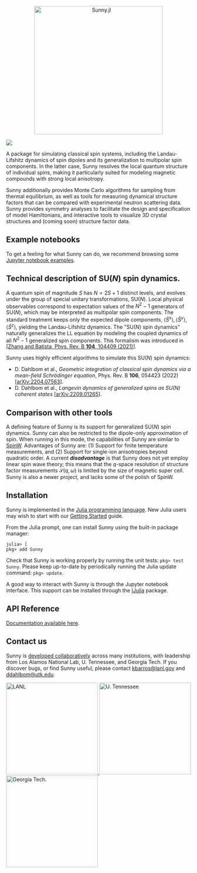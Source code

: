 <div align="center">
    <a href="https://github.com/SunnySuite/Sunny.jl/">
    <img src="https://raw.githubusercontent.com/SunnySuite/Sunny.jl/main/assets/sunny_logo.jpg" alt="Sunny.jl" width="350px">    
    </a>
</div>
<p>

<!--- [![](https://img.shields.io/badge/docs-stable-blue.svg)](https://sunnysuite.github.io/Sunny.jl/stable) --->

[![](https://img.shields.io/badge/docs-dev-blue.svg)](https://sunnysuite.github.io/Sunny.jl/dev)

A package for simulating classical spin systems, including the Landau-Lifshitz dynamics of spin dipoles and its generalization to multipolar spin components. In the latter case, Sunny resolves the local quantum structure of individual spins, making it particularly suited for modeling magnetic compounds with strong local anisotropy.

Sunny additionally provides Monte Carlo algorithms for sampling from thermal equilibrium, as well as tools for measuring dynamical structure factors that can be compared with experimental neutron scattering data. Sunny provides symmetry analyses to facilitate the design and specification of model Hamiltonians, and interactive tools to visualize 3D crystal structures and (coming soon) structure factor data.

## Example notebooks

 To get a feeling for what Sunny can do, we recommend browsing some [Jupyter notebook examples](https://github.com/SunnySuite/SunnyTutorials).

## Technical description of SU(_N_) spin dynamics.

A quantum spin of magnitude _S_ has $N = 2 S + 1$ distinct levels, and evolves under the group of special unitary transformations, SU(_N_). Local physical observables correspond to expectation values of the $N^2-1$ generators of SU(_N_), which may be interpreted as multipolar spin components. The standard treatment keeps only the expected dipole components, $\langle \hat S^x\rangle,\langle \hat S^y\rangle,\langle \hat S^z\rangle$, yielding the Landau-Lifshitz dynamics. The "SU(_N_) spin dynamics" naturally generalizes the LL equation by modeling the coupled dynamics of all $N^2-1$ generalized spin components. This formalism was introduced in [[Zhang and Batista, Phys. Rev. B **104**, 104409 (2021)](https://arxiv.org/abs/2106.14125)].

Sunny uses highly efficient algorithms to simulate this SU(_N_) spin dynamics:
* D. Dahlbom et al., _Geometric integration of classical spin dynamics via a mean-field Schrödinger equation_, Phys. Rev. B **106**, 054423 (2022) [[arXiv:2204.07563](https://arxiv.org/abs/2204.07563)].
* D. Dahlbom et al., _Langevin dynamics of generalized spins as SU(N) coherent states_ [[arXiv:2209.01265](https://arxiv.org/abs/2209.01265)].

## Comparison with other tools

A defining feature of Sunny is its support for generalized SU(_N_) spin dynamics. Sunny can also be restricted to the dipole-only approximation of spin. When running in this mode, the capabilities of Sunny are similar to [SpinW](https://spinw.org/). Advantages of Sunny are: (1) Support for finite temperature measurements, and (2) Support for single-ion anisotropies beyond quadratic order. A current **_disadvantage_** is that Sunny does not yet employ linear spin wave theory; this means that the $q$-space resolution of structure factor measurements $\mathcal{S}(q,\omega)$ is limited by the size of magnetic super cell. Sunny is also a newer project, and lacks some of the polish of SpinW.

## Installation

Sunny is implemented in the [Julia programming language](https://julialang.org/). New Julia users may wish to start with our [Getting Started](GettingStarted.md) guide.

From the Julia prompt, one can install Sunny using the built-in package manager:
```
julia> ]
pkg> add Sunny
```

Check that Sunny is working properly by running the unit tests: `pkg> test Sunny`. Please keep up-to-date by periodically running the Julia update command: `pkg> update`.

A good way to interact with Sunny is through the Jupyter notebook interface. This support can be installed through the [IJulia](https://github.com/JuliaLang/IJulia.jl) package.

## API Reference

[Documentation available here](https://sunnysuite.github.io/Sunny.jl/dev).

## Contact us

Sunny is [developed collaboratively](https://github.com/SunnySuite/Sunny.jl/wiki/Contributors) across many institutions, with leadership from Los Alamos National Lab, U. Tennessee, and Georgia Tech. If you discover bugs, or find Sunny useful, please contact kbarros@lanl.gov and ddahlbom@utk.edu.

<div>
    <a href="https://www.lanl.gov">
    <img src="https://raw.githubusercontent.com/SunnySuite/Sunny.jl/main/assets/lanl.png" alt="LANL" width="250px">
    </a>
    <a href="https://www.utk.edu">
    <img src="https://raw.githubusercontent.com/SunnySuite/Sunny.jl/main/assets/utk.png" alt="U. Tennessee" width="250px">
    </a>
    <a href="https://www.gatech.edu/">
    <img src="https://raw.githubusercontent.com/SunnySuite/Sunny.jl/main/assets/gatech.png" alt="Georgia Tech." width="250px">
    </a>
</div>

